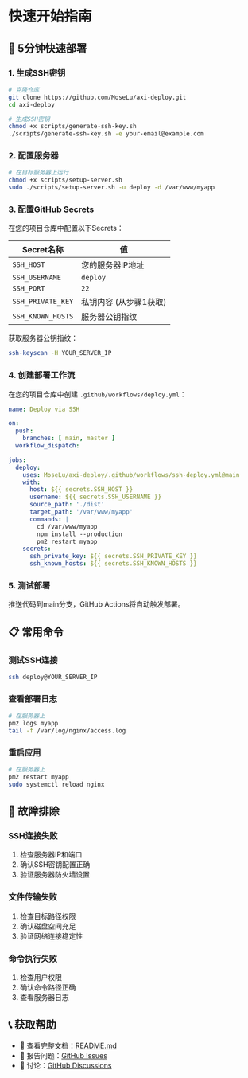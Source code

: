 # 快速开始指南

## 🚀 5分钟快速部署

### 1. 生成SSH密钥

```bash
# 克隆仓库
git clone https://github.com/MoseLu/axi-deploy.git
cd axi-deploy

# 生成SSH密钥
chmod +x scripts/generate-ssh-key.sh
./scripts/generate-ssh-key.sh -e your-email@example.com
```

### 2. 配置服务器

```bash
# 在目标服务器上运行
chmod +x scripts/setup-server.sh
sudo ./scripts/setup-server.sh -u deploy -d /var/www/myapp
```

### 3. 配置GitHub Secrets

在您的项目仓库中配置以下Secrets：

| Secret名称 | 值 |
|-----------|-----|
| `SSH_HOST` | 您的服务器IP地址 |
| `SSH_USERNAME` | `deploy` |
| `SSH_PORT` | `22` |
| `SSH_PRIVATE_KEY` | 私钥内容 (从步骤1获取) |
| `SSH_KNOWN_HOSTS` | 服务器公钥指纹 |

获取服务器公钥指纹：
```bash
ssh-keyscan -H YOUR_SERVER_IP
```

### 4. 创建部署工作流

在您的项目仓库中创建 `.github/workflows/deploy.yml`：

```yaml
name: Deploy via SSH

on:
  push:
    branches: [ main, master ]
  workflow_dispatch:

jobs:
  deploy:
    uses: MoseLu/axi-deploy/.github/workflows/ssh-deploy.yml@main
    with:
      host: ${{ secrets.SSH_HOST }}
      username: ${{ secrets.SSH_USERNAME }}
      source_path: './dist'
      target_path: '/var/www/myapp'
      commands: |
        cd /var/www/myapp
        npm install --production
        pm2 restart myapp
    secrets:
      ssh_private_key: ${{ secrets.SSH_PRIVATE_KEY }}
      ssh_known_hosts: ${{ secrets.SSH_KNOWN_HOSTS }}
```

### 5. 测试部署

推送代码到main分支，GitHub Actions将自动触发部署。

## 📋 常用命令

### 测试SSH连接
```bash
ssh deploy@YOUR_SERVER_IP
```

### 查看部署日志
```bash
# 在服务器上
pm2 logs myapp
tail -f /var/log/nginx/access.log
```

### 重启应用
```bash
# 在服务器上
pm2 restart myapp
sudo systemctl reload nginx
```

## 🔧 故障排除

### SSH连接失败
1. 检查服务器IP和端口
2. 确认SSH密钥配置正确
3. 验证服务器防火墙设置

### 文件传输失败
1. 检查目标路径权限
2. 确认磁盘空间充足
3. 验证网络连接稳定性

### 命令执行失败
1. 检查用户权限
2. 确认命令路径正确
3. 查看服务器日志

## 📞 获取帮助

- 📖 查看完整文档：[README.md](README.md)
- 🐛 报告问题：[GitHub Issues](https://github.com/MoseLu/axi-deploy/issues)
- 💬 讨论：[GitHub Discussions](https://github.com/MoseLu/axi-deploy/discussions) 